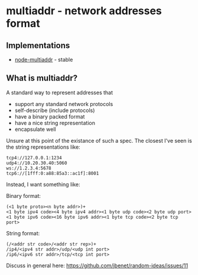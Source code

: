 # multiaddr - network addresses format


## Implementations

- [node-multiaddr](https://github.com/jbenet/node-multiaddr) - stable

## What is multiaddr?

A standard way to represent addresses that

- support any standard network protocols
- self-describe (include protocols)
- have a binary packed format
- have a nice string representation
- encapsulate well

Unsure at this point of the existance of such a spec. The closest I've seen is the string representations like:

```
tcp4://127.0.0.1:1234
udp4://10.20.30.40:5060
ws://1.2.3.4:5678
tcp6://[1fff:0:a88:85a3::ac1f]:8001
```

Instead, I want something like:

Binary format:

```
(<1 byte proto><n byte addr>)+
<1 byte ipv4 code><4 byte ipv4 addr><1 byte udp code><2 byte udp port>
<1 byte ipv6 code><16 byte ipv6 addr><1 byte tcp code><2 byte tcp port>
```

String format:

```
(/<addr str code>/<addr str rep>)+
/ip4/<ipv4 str addr>/udp/<udp int port>
/ip6/<ipv6 str addr>/tcp/<tcp int port>
```

Discuss in general here:
https://github.com/jbenet/random-ideas/issues/11


